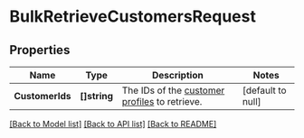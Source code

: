 # BulkRetrieveCustomersRequest

## Properties
Name | Type | Description | Notes
------------ | ------------- | ------------- | -------------
**CustomerIds** | **[]string** | The IDs of the [customer profiles](entity:Customer) to retrieve. | [default to null]

[[Back to Model list]](../README.md#documentation-for-models) [[Back to API list]](../README.md#documentation-for-api-endpoints) [[Back to README]](../README.md)

